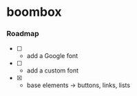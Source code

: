 # boombox

### Roadmap
- [ ] - add a Google font
- [ ] - add a custom font
- [x] - base elements -> buttons, links, lists